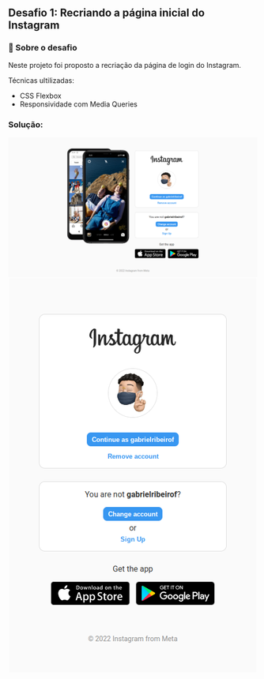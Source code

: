 ## Desafio 1: Recriando a página inicial do Instagram

### 🚀 Sobre o desafio

Neste projeto foi proposto a recriação da página de login do Instagram.

Técnicas ultilizadas:
- CSS Flexbox
- Responsividade com Media Queries

### Solução:

<div align="center">
  <img src="SCREENSHOT.png" />
</div>

<div align="center">
  <img src="SCREENSHOT_SM_DEVICE.png" />
</div>

